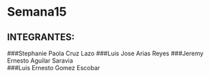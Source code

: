 # Semana15
## INTEGRANTES:
###Stephanie Paola Cruz Lazo
###Luis Jose Arias Reyes
###Jeremy Ernesto Aguilar Saravia     
###Luis Ernesto Gomez Escobar
